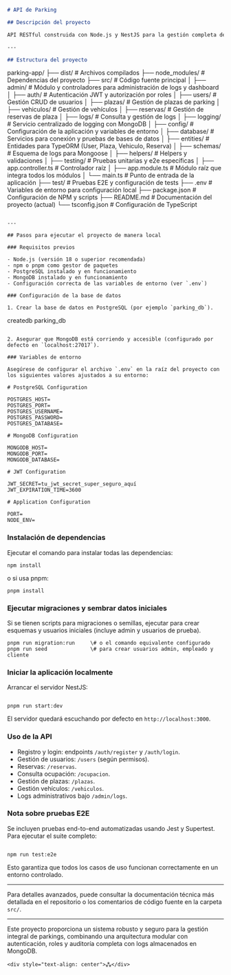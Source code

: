 ```Markdown
# API de Parking

## Descripción del proyecto

API RESTful construida con Node.js y NestJS para la gestión completa de un sistema de aparcamiento. La aplicación permite reservar plazas de parking para vehículos, consultar la ocupación actual, gestionar usuarios con roles administrativos, empleados y clientes, y acceder a logs detallados de auditoría. Utiliza autenticación basada en JWT y autorización por roles para controlar el acceso a las funcionalidades. La persistencia combina PostgreSQL para las entidades principales y MongoDB para almacenar logs de actividad.

---

## Estructura del proyecto

```
parking-app/
├── dist/                           \# Archivos compilados
├── node_modules/                   \# Dependencias del proyecto
├── src/                           \# Código fuente principal
│   ├── admin/                     \# Módulo y controladores para administración de logs y dashboard
│   ├── auth/                      \# Autenticación JWT y autorización por roles
│   ├── users/                     \# Gestión CRUD de usuarios
│   ├── plazas/                    \# Gestión de plazas de parking
│   ├── vehiculos/                 \# Gestión de vehículos
│   ├── reservas/                  \# Gestión de reservas de plaza
│   ├── logs/                      \# Consulta y gestión de logs
│   ├── logging/                   \# Servicio centralizado de logging con MongoDB
│   ├── config/                    \# Configuración de la aplicación y variables de entorno
│   ├── database/                  \# Servicios para conexión y pruebas de bases de datos
│   ├── entities/                  \# Entidades para TypeORM (User, Plaza, Vehiculo, Reserva)
│   ├── schemas/                   \# Esquema de logs para Mongoose
│   ├── helpers/                   \# Helpers y validaciones
│   ├── testing/                   \# Pruebas unitarias y e2e específicas
│   ├── app.controller.ts          \# Controlador raíz
│   ├── app.module.ts              \# Módulo raíz que integra todos los módulos
│   └── main.ts                   \# Punto de entrada de la aplicación
├── test/                         \# Pruebas E2E y configuración de tests
├── .env                          \# Variables de entorno para configuración local
├── package.json                  \# Configuración de NPM y scripts
├── README.md                     \# Documentación del proyecto (actual)
└── tsconfig.json                 \# Configuración de TypeScript
```

---

## Pasos para ejecutar el proyecto de manera local

### Requisitos previos

- Node.js (versión 18 o superior recomendada)
- npm o pnpm como gestor de paquetes
- PostgreSQL instalado y en funcionamiento
- MongoDB instalado y en funcionamiento
- Configuración correcta de las variables de entorno (ver `.env`)

### Configuración de la base de datos

1. Crear la base de datos en PostgreSQL (por ejemplo `parking_db`).

```

createdb parking_db

```

2. Asegurar que MongoDB está corriendo y accesible (configurado por defecto en `localhost:27017`).

### Variables de entorno

Asegúrese de configurar el archivo `.env` en la raíz del proyecto con los siguientes valores ajustados a su entorno:

```

```
# PostgreSQL Configuration

POSTGRES_HOST=
POSTGRES_PORT=
POSTGRES_USERNAME=
POSTGRES_PASSWORD=
POSTGRES_DATABASE=

# MongoDB Configuration

MONGODB_HOST=
MONGODB_PORT=
MONGODB_DATABASE=

# JWT Configuration

JWT_SECRET=tu_jwt_secret_super_seguro_aquí
JWT_EXPIRATION_TIME=3600

# Application Configuration

PORT=
NODE_ENV=
```


### Instalación de dependencias

Ejecutar el comando para instalar todas las dependencias:

```
npm install
```
o si usa pnpm:
```
pnpm install
```

### Ejecutar migraciones y sembrar datos iniciales

Si se tienen scripts para migraciones o semillas, ejecutar para crear esquemas y usuarios iniciales (incluye admin y usuarios de prueba).

```
pnpm run migration:run     \# o el comando equivalente configurado
pnpm run seed              \# para crear usuarios admin, empleado y cliente

```
### Iniciar la aplicación localmente

Arrancar el servidor NestJS:

```

pnpm run start:dev

```

El servidor quedará escuchando por defecto en `http://localhost:3000`.

### Uso de la API

- Registro y login: endpoints `/auth/register` y `/auth/login`.
- Gestión de usuarios: `/users` (según permisos).
- Reservas: `/reservas`.
- Consulta ocupación: `/ocupacion`.
- Gestión de plazas: `/plazas`.
- Gestión vehículos: `/vehiculos`.
- Logs administrativos bajo `/admin/logs`.

### Nota sobre pruebas E2E

Se incluyen pruebas end-to-end automatizadas usando Jest y Supertest. Para ejecutar el suite completo:

```

npm run test:e2e

```

Esto garantiza que todos los casos de uso funcionan correctamente en un entorno controlado.

---

Para detalles avanzados, puede consultar la documentación técnica más detallada en el repositorio o los comentarios de código fuente en la carpeta `src/`.

---

Este proyecto proporciona un sistema robusto y seguro para la gestión integral de parkings, combinando una arquitectura modular con autenticación, roles y auditoría completa con logs almacenados en MongoDB.
```
<div style="text-align: center">⁂</div>


